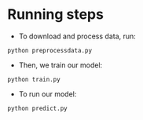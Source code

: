 # Running steps

- To download and process data, run:

```
python preprocessdata.py
```

- Then, we train our model:

```
python train.py
```

- To run our model:

```
python predict.py
```
